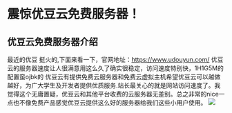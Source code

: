 # 震惊优豆云免费服务器！

## 优豆云免费服务器介绍
最近的优豆 挺火的,下面来看一下，官网地址：https://www.udouyun.com/
优豆云的服务器速度让人很满意用这么久了确实很稳定，访问速度特别快，1H1G5M的配置蛮ojbk的 优豆云有提供免费云服务器和免费云虚拟主机希望优豆云可以越做越好，为广大学生及开发者提供优质服务.站长最关心的就是网站访问速度了。我觉得这个无庸置疑，优豆云和其他平台收费的云服务器无差别。总之非常的nice一点也不像免费产品感觉优豆云提供这么好的服务器给我们这些小用户使用。
<img src = 'https://ftp.bmp.ovh/imgs/2021/01/739550d75fc593bc.png' />
